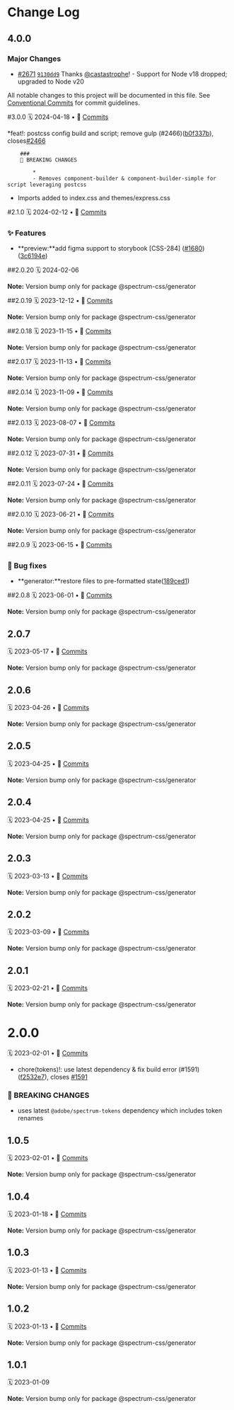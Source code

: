 # Change Log

## 4.0.0

### Major Changes

- [#2671](https://github.com/adobe/spectrum-css/pull/2671) [`9130dd9`](https://github.com/adobe/spectrum-css/commit/9130dd9eee61abd4ae6a02c92a333f66bc5afdcf) Thanks [@castastrophe](https://github.com/castastrophe)! - Support for Node v18 dropped; upgraded to Node v20

All notable changes to this project will be documented in this file.
See [Conventional Commits](https://conventionalcommits.org) for commit guidelines.

<a name="3.0.0"></a>
#3.0.0
🗓
2024-04-18 • 📝 [Commits](https://github.com/adobe/spectrum-css/compare/@spectrum-css/generator@2.1.0...@spectrum-css/generator@3.0.0)

\*feat!: postcss config build and script; remove gulp (#2466)([b0f337b](https://github.com/adobe/spectrum-css/commit/b0f337b)), closes[#2466](https://github.com/adobe/spectrum-css/issues/2466)

    	###
    	🛑 BREAKING CHANGES

    		*
    		- Removes component-builder & component-builder-simple for script leveraging postcss

- Imports added to index.css and themes/express.css

<a name="2.1.0"></a>
#2.1.0
🗓
2024-02-12 • 📝 [Commits](https://github.com/adobe/spectrum-css/compare/@spectrum-css/generator@2.0.20...@spectrum-css/generator@2.1.0)

### ✨ Features

- **preview:**add figma support to storybook [CSS-284] ([#1680](https://github.com/adobe/spectrum-css/issues/1680))([3c6194e](https://github.com/adobe/spectrum-css/commit/3c6194e))

<a name="2.0.20"></a>
##2.0.20
🗓
2024-02-06

**Note:** Version bump only for package @spectrum-css/generator

<a name="2.0.19"></a>
##2.0.19
🗓
2023-12-12 • 📝 [Commits](https://github.com/adobe/spectrum-css/compare/@spectrum-css/generator@2.0.18...@spectrum-css/generator@2.0.19)

**Note:** Version bump only for package @spectrum-css/generator

<a name="2.0.18"></a>
##2.0.18
🗓
2023-11-15 • 📝 [Commits](https://github.com/adobe/spectrum-css/compare/@spectrum-css/generator@2.0.14...@spectrum-css/generator@2.0.18)

**Note:** Version bump only for package @spectrum-css/generator

<a name="2.0.17"></a>
##2.0.17
🗓
2023-11-13 • 📝 [Commits](https://github.com/adobe/spectrum-css/compare/@spectrum-css/generator@2.0.14...@spectrum-css/generator@2.0.17)

**Note:** Version bump only for package @spectrum-css/generator

<a name="2.0.14"></a>
##2.0.14
🗓
2023-11-09 • 📝 [Commits](https://github.com/adobe/spectrum-css/compare/@spectrum-css/generator@2.0.13...@spectrum-css/generator@2.0.14)

**Note:** Version bump only for package @spectrum-css/generator

<a name="2.0.13"></a>
##2.0.13
🗓
2023-08-07 • 📝 [Commits](https://github.com/adobe/spectrum-css/compare/@spectrum-css/generator@2.0.12...@spectrum-css/generator@2.0.13)

**Note:** Version bump only for package @spectrum-css/generator

<a name="2.0.12"></a>
##2.0.12
🗓
2023-07-31 • 📝 [Commits](https://github.com/adobe/spectrum-css/compare/@spectrum-css/generator@2.0.11...@spectrum-css/generator@2.0.12)

**Note:** Version bump only for package @spectrum-css/generator

<a name="2.0.11"></a>
##2.0.11
🗓
2023-07-24 • 📝 [Commits](https://github.com/adobe/spectrum-css/compare/@spectrum-css/generator@2.0.10...@spectrum-css/generator@2.0.11)

**Note:** Version bump only for package @spectrum-css/generator

<a name="2.0.10"></a>
##2.0.10
🗓
2023-06-21 • 📝 [Commits](https://github.com/adobe/spectrum-css/compare/@spectrum-css/generator@2.0.9...@spectrum-css/generator@2.0.10)

**Note:** Version bump only for package @spectrum-css/generator

<a name="2.0.9"></a>
##2.0.9
🗓
2023-06-15 • 📝 [Commits](https://github.com/adobe/spectrum-css/compare/@spectrum-css/generator@2.0.8...@spectrum-css/generator@2.0.9)

### 🐛 Bug fixes

- **generator:**restore files to pre-formatted state([189ced1](https://github.com/adobe/spectrum-css/commit/189ced1))

<a name="2.0.8"></a>
##2.0.8
🗓
2023-06-01 • 📝 [Commits](https://github.com/adobe/spectrum-css/compare/@spectrum-css/generator@2.0.7...@spectrum-css/generator@2.0.8)

**Note:** Version bump only for package @spectrum-css/generator

<a name="2.0.7"></a>

## 2.0.7

🗓 2023-05-17 • 📝 [Commits](https://github.com/adobe/spectrum-css/compare/@spectrum-css/generator@2.0.6...@spectrum-css/generator@2.0.7)

**Note:** Version bump only for package @spectrum-css/generator

<a name="2.0.6"></a>

## 2.0.6

🗓 2023-04-26 • 📝 [Commits](https://github.com/adobe/spectrum-css/compare/@spectrum-css/generator@2.0.5...@spectrum-css/generator@2.0.6)

**Note:** Version bump only for package @spectrum-css/generator

<a name="2.0.5"></a>

## 2.0.5

🗓 2023-04-25 • 📝 [Commits](https://github.com/adobe/spectrum-css/compare/@spectrum-css/generator@2.0.3...@spectrum-css/generator@2.0.5)

**Note:** Version bump only for package @spectrum-css/generator

<a name="2.0.4"></a>

## 2.0.4

🗓 2023-04-25 • 📝 [Commits](https://github.com/adobe/spectrum-css/compare/@spectrum-css/generator@2.0.3...@spectrum-css/generator@2.0.4)

**Note:** Version bump only for package @spectrum-css/generator

<a name="2.0.3"></a>

## 2.0.3

🗓 2023-03-13 • 📝 [Commits](https://github.com/adobe/spectrum-css/compare/@spectrum-css/generator@2.0.2...@spectrum-css/generator@2.0.3)

**Note:** Version bump only for package @spectrum-css/generator

<a name="2.0.2"></a>

## 2.0.2

🗓 2023-03-09 • 📝 [Commits](https://github.com/adobe/spectrum-css/compare/@spectrum-css/generator@2.0.1...@spectrum-css/generator@2.0.2)

**Note:** Version bump only for package @spectrum-css/generator

<a name="2.0.1"></a>

## 2.0.1

🗓 2023-02-21 • 📝 [Commits](https://github.com/adobe/spectrum-css/compare/@spectrum-css/generator@2.0.0...@spectrum-css/generator@2.0.1)

**Note:** Version bump only for package @spectrum-css/generator

<a name="2.0.0"></a>

# 2.0.0

🗓 2023-02-01 • 📝 [Commits](https://github.com/adobe/spectrum-css/compare/@spectrum-css/generator@1.0.5...@spectrum-css/generator@2.0.0)

- chore(tokens)!: use latest dependency & fix build error (#1591) ([f2532e7](https://github.com/adobe/spectrum-css/commit/f2532e7)), closes [#1591](https://github.com/adobe/spectrum-css/issues/1591)

### 🛑 BREAKING CHANGES

- uses latest `@adobe/spectrum-tokens` dependency which includes token renames

<a name="1.0.5"></a>

## 1.0.5

🗓 2023-02-01 • 📝 [Commits](https://github.com/adobe/spectrum-css/compare/@spectrum-css/generator@1.0.4...@spectrum-css/generator@1.0.5)

**Note:** Version bump only for package @spectrum-css/generator

<a name="1.0.4"></a>

## 1.0.4

🗓 2023-01-18 • 📝 [Commits](https://github.com/adobe/spectrum-css/compare/@spectrum-css/generator@1.0.2...@spectrum-css/generator@1.0.4)

**Note:** Version bump only for package @spectrum-css/generator

<a name="1.0.3"></a>

## 1.0.3

🗓 2023-01-13 • 📝 [Commits](https://github.com/adobe/spectrum-css/compare/@spectrum-css/generator@1.0.2...@spectrum-css/generator@1.0.3)

**Note:** Version bump only for package @spectrum-css/generator

<a name="1.0.2"></a>

## 1.0.2

🗓 2023-01-13 • 📝 [Commits](https://github.com/adobe/spectrum-css/compare/@spectrum-css/generator@1.0.1...@spectrum-css/generator@1.0.2)

**Note:** Version bump only for package @spectrum-css/generator

<a name="1.0.1"></a>

## 1.0.1

🗓 2023-01-09

**Note:** Version bump only for package @spectrum-css/generator
